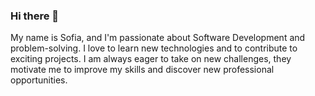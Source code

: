 ### Hi there 👋

My name is Sofia, and I'm passionate about Software Development and problem-solving.
I love to learn new technologies and to contribute to exciting projects.
I am always eager to take on new challenges, they motivate me to improve my skills and discover new professional opportunities.

